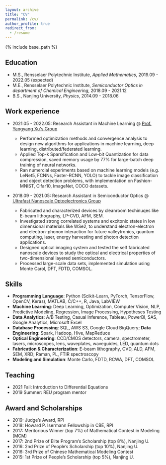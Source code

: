 ```yaml
---
layout: archive
title: "CV"
permalink: /cv/
author_profile: true
redirect_from:
  - /resume
---
```


{% include base_path %}

Education
------
* M.S., Rensselaer Polytechnic Institute, *Applied Mathematics*, 2019.09 - 2022.05 (expected)
* M.E., Rensselaer Polytechnic Institute, *Semiconductor Optics in department of Chemical Engineering*, 2018.09 - 2021.12
* B.S., Nanjing University, *Physics*, 2014.09 - 2018.06

Work experience
------
* 2021.05 - 2022.05: Research Assistant in Machine Learning @  [Prof. Yangyang Xu's Group](https://xu-yangyang.github.io/group.html)
  * Performed optimization methods and convergence analysis to design new algorithms for applications in machine learning, deep learning, distributed/federated learning.
  * Applied Top-k Sparsification and Low-bit Quantization for data compression, saved memory usage by 77% for large-batch deep training of neural networks. 
  * Ran numercial experiments based on machine learning models (e.g. LeNet5, FCNNs, Faster-RCNN, YOLO) to tackle image classification and object detection problems, with implementation on Fashion-MNIST, Cifar10, ImageNet, COCO datasets.

* 2018.09 - 2021.05: Research Assistant in Semiconductor Optics @  [Ultrafast Nanoscale Optoelectronics Group](https://sufei-shi.weebly.com/)
  * Fabricated and characterized devices by cleanroom techinuqes like E-beam lithography, LP-CVD, AFM, SEM.
  * Investigated strong correlated systems and excitonic states in low dimensional materials like WSe2, to understand electron-electron and electron-phonon interaction for future valleytronics, quantum computing, laser, energy harvesting and photon detection applications.
  * Designed optical imaging system and tested the self fabricated nanoscale devices to study the optical and electrical properties of two-dimensional layered semiconductors.
  * Processed large-scale data sets, implemented simulation using Monte Carol, DFT, FDTD, COMSOL.

Skills
------
* **Programming Language**: Python (Scikit-Learn, PyTorch, TensorFlow, OpenCV, Keras), MATLAB, C/C++, R, Java, LabVIEW
* **Machine Learning**: Deep Learning, Optimization, Computer Vision, NLP, Predictive Modeling, Regression, Image Processing, Hypotheses Testing
* **Data Analytics**: A/B Testing, Casual Inference, Tableau, PowerBI, SAS, Google Analytics, Microsoft Excel
* **Database Processing**: SQL, AWS S3, Google Cloud BigQuery; **Data Engineering**: Spark, Hadoop, Hive, MapReduce
* **Optical Engineering**: CCD/CMOS detectors, camera, spectrometer, lasers, microscopes, lens, waveplates, waveguides, LED, quantum dots
* **Fabrication & Characterization**: E-beam lithography, CVD, ALD, AFM, SEM, XRD; Raman, PL, FTIR spectroscopy
* **Modeling and Simulation**: Monte Carlo, FDTD, RCWA, DFT, COMSOL


 
  
Teaching
------
* 2021 Fall: Introduction to Differential Equations
* 2019 Summer: REU program mentor 
  
Award and Scholarships
------
* 2019: Judge’s Award, RPI
* 2018: Howard P. Isermann Fellowship in CBE, RPI 
* 2017: Meritorious Winner (top 7%) of Mathematical Contest in Modeling (MCM) 
* 2017: 2nd Prize of Elite Program’s Scholarship (top 8%), Nanjing U.
* 2016: 2nd Prize of People’s Scholarship (top 10%), Nanjing U.
* 2016: 3rd Prize of Chinese Mathematical Modeling Contest 
* 2015: 1st Prize of People’s Scholarship (top 5%), Nanjing U. 
